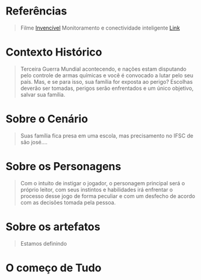 # Referências

> Filme [Invencível](https://www.youtube.com/watch?v=87JBXvcQ6aA)
> Monitoramento e conectividade inteligente [Link](https://www.altave.com.br/)

# Contexto Histórico

> Terceira Guerra Mundial acontecendo, e nações estam disputando pelo controle de armas químicas e você é convocado a lutar pelo seu país. Mas, e se
para isso, sua família for exposta ao perigo? Escolhas deverão ser tomadas, perigos serão enfrentados e um único objetivo, salvar sua família.
> 

# Sobre o Cenário

> Suas família fica presa em uma escola, mas precisamento no IFSC de são josé....

# Sobre os Personagens 

> Com o intuito de instigar o jogador, o personagem principal será o próprio leitor, com seus instintos e habilidades irá enfrentar o processo desse jogo de forma peculiar
e com um desfecho de acordo com as decisões tomada pela pessoa.

# Sobre os artefatos 

> Estamos definindo

# O começo de Tudo 

>

